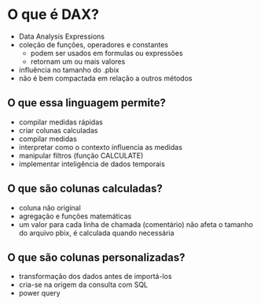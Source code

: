 # O que é DAX?

- Data Analysis Expressions
- coleção de funções, operadores e constantes
	- podem ser usados em formulas ou expressões
	- retornam um ou mais valores
- influência no tamanho do .pbix
- não é bem compactada em relação a outros métodos

## O que essa linguagem permite?

* compilar medidas rápidas
* criar colunas calculadas
* compilar medidas
* interpretar como o contexto influencia as medidas
* manipular filtros (função CALCULATE)
* implementar inteligência de dados temporais

## O que são colunas calculadas?
* coluna não original
* agregação e funções matemáticas
* um valor para cada linha de chamada
(comentário) não afeta o tamanho do arquivo pbix, é calculada quando necessária

## O que são colunas personalizadas?
* transformação dos dados antes de importá-los
* cria-se na origem da consulta com SQL
* power query
